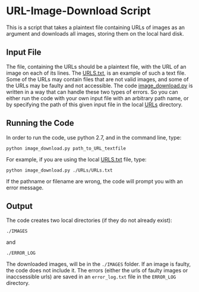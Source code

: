 # URL-Image-Download Script

This is a script that takes a plaintext file containing URLs of images as an argument and downloads all images, storing them on the local hard disk.

## Input File
The file, containing the URLs should be a plaintext file, with the URL of an image on each of its lines. The [URLS.txt](https://github.com/fkamiab/url_problem/blob/master/URLs/URLs.txt), is an example of such a text file. Some of the URLs may contain files that are not valid images, and some of the URLs may be faulty and not accessible. The code [image_download.py](https://github.com/fkamiab/url_problem/blob/master/image_download.py) is written in a way that can handle these two types of errors. So you can either run the code with your own input file with an arbitrary path name, or by specifying the path of this given input file in the local [URLs](https://github.com/fkamiab/url_problem/tree/master/URLs) directory.

## Running the Code
In order to run the code, use python 2.7, and in the command line, type:

~~~~
python image_download.py path_to_URL_textfile
~~~~

For example, if you are using the local [URLS.txt](https://github.com/fkamiab/url_problem/blob/master/URLs/URLs.txt) file, type:

~~~~
python image_download.py ./URLs/URLs.txt
~~~~

If the pathname or filename are wrong, the code will prompt you with an error message.

## Output

The code creates two local directories (if they do not already exist):

~~~~
./IMAGES
~~~~

and

~~~~
./ERROR_LOG
~~~~


The downloaded images, will be in the `./IMAGES` folder. If an image is faulty, the code does not include it. The errors (either the urls of faulty images or inaccsessible urls) are saved in an `error_log.txt` file in the `ERROR_LOG` directory.



